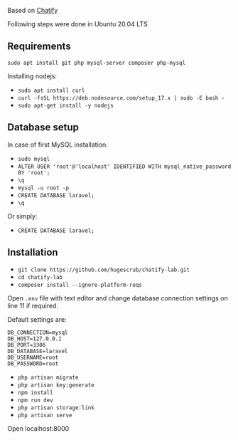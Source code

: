 Based on [Chatify](https://github.com/munafio/chatify)

Following steps were done in Ubuntu 20.04 LTS

## Requirements

`sudo apt install git php mysql-server composer php-mysql`

Installing nodejs:

* `sudo apt install curl`
* `curl -fsSL https://deb.nodesource.com/setup_17.x | sudo -E bash -`
* `sudo apt-get install -y nodejs`

## Database setup

In case of first MySQL installation:

* `sudo mysql`
* `ALTER USER 'root'@'localhost' IDENTIFIED WITH mysql_native_password BY 'root';`
* `\q`
* `mysql -u root -p`
* `CREATE DATABASE laravel;`
* `\q`

Or simply:

* `CREATE DATABASE laravel;`

## Installation

* `git clone https://github.com/hugescrub/chatify-lab.git`
* `cd chatify-lab`
* `composer install --ignore-platform-reqs`

Open `.env` file with text editor and change database connection
settings on line 11 if required.

Default settings are:

```
DB_CONNECTION=mysql
DB_HOST=127.0.0.1
DB_PORT=3306
DB_DATABASE=laravel
DB_USERNAME=root
DB_PASSWORD=root
```

* `php artisan migrate`
* `php artisan key:generate`
* `npm install`
* `npm run dev`
* `php artisan storage:link`
* `php artisan serve`

Open localhost:8000
